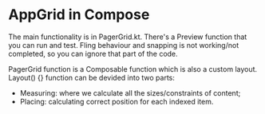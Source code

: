 # AppGrid in Compose
The main functionality is in PagerGrid.kt.
There's a Preview function that you can run and test.
Fling behaviour and snapping is not working/not completed, so you can ignore that part of the code.

PagerGrid function is a Composable function which is also a custom layout.
Layout() {} function can be devided into two parts:
- Measuring: where we calculate all the sizes/constraints of content;
- Placing: calculating correct position for each indexed item.
